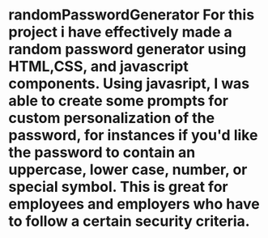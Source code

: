 # randomPasswordGenerator For this project i have effectively made a random password generator using HTML,CSS, and javascript components. Using javasript, I was able to create some prompts for custom personalization of the password, for instances if you'd like the password to contain an uppercase, lower case, number, or special symbol. This is great for employees and employers who have to follow a certain security criteria.
